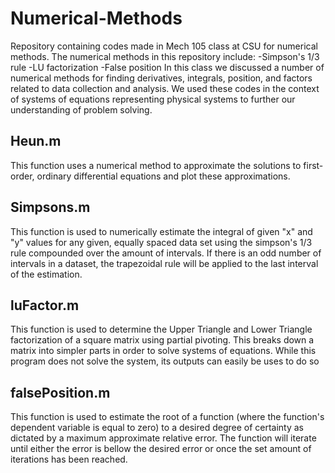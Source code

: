 # Numerical-Methods
Repository containing codes made in Mech 105 class at CSU for numerical methods. 
The numerical methods in this repository include:
  -Simpson's 1/3 rule
  -LU factorization
  -False position
In this class we discussed a number of numerical methods for finding derivatives, integrals, position, and 
factors related to data collection and analysis. We used these codes in the context of systems of equations
representing physical systems to further our understanding of problem solving.

## Heun.m
This function uses a numerical method to approximate the solutions to first-order, ordinary differential equations and plot these 
approximations.

## Simpsons.m
This function is used to numerically estimate the integral of given "x" and "y" values for any given,
equally spaced data set using the simpson's 1/3 rule compounded over the amount of intervals. If there is
an odd number of intervals in a dataset, the trapezoidal rule will be applied to the last interval of the 
estimation.

## luFactor.m
This function is used to determine the Upper Triangle and Lower Triangle factorization of a square matrix 
using partial pivoting. This breaks down a matrix into simpler parts in order to solve systems of
equations. While this program does not solve the system, its outputs can easily be uses to do so

## falsePosition.m
This function is used to estimate the root of a function (where the function's dependent variable is equal to zero)
to a desired degree of certainty as dictated by a maximum approximate relative error. The function will iterate until either 
the error is bellow the desired error or once the set amount of iterations has been reached.
